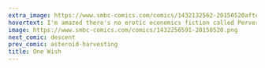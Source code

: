 ```yaml
---
extra_image: https://www.smbc-comics.com/comics/1432132562-20150520after.png
hovertext: I'm amazed there's no erotic economics fiction called Perverse Incentives.
image: https://www.smbc-comics.com/comics/1432256591-20150520.png
next_comic: descent
prev_comic: asteroid-harvesting
title: One Wish
---
```


